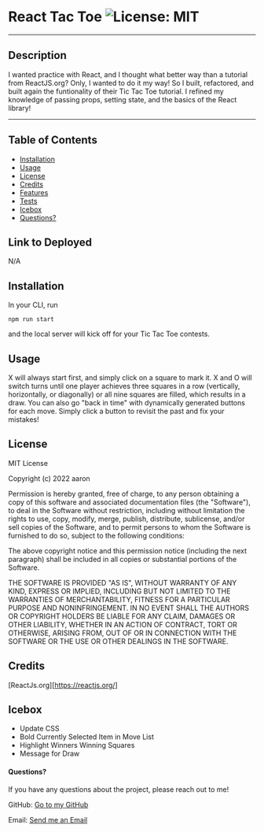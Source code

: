 # React Tac Toe ![License: MIT](https://img.shields.io/badge/license-MIT-orange?style=for-the-badge&logo=appveyor)

---

## Description

I wanted practice with React, and I thought what better way than a tutorial from ReactJS.org? Only, I wanted to do it my way! So I built, refactored, and built again the funtionality of their Tic Tac Toe tutorial. I refined my knowledge of passing props, setting state, and the basics of the React library!

---

## Table of Contents

- [Installation](#installation)
- [Usage](#usage)
- [License](#license)
- [Credits](#credits)
- [Features](#features)
- [Tests](#tests)
- [Icebox](#icebox)
- [Questions?](#questions)

## Link to Deployed

N/A

## Installation

In your CLI, run

```
npm run start
```

and the local server will kick off for your Tic Tac Toe contests.

## Usage

X will always start first, and simply click on a square to mark it. X and O will switch turns until one player achieves three squares in a row (vertically, horizontally, or diagonally) or all nine squares are filled, which results in a draw. You can also go "back in time" with dynamically generated buttons for each move. Simply click a button to revisit the past and fix your mistakes!

## License

MIT License

Copyright (c) 2022 aaron

Permission is hereby granted, free of charge, to any person obtaining a copy of this software and associated documentation files (the "Software"), to deal in the Software without restriction, including without limitation the rights to use, copy, modify, merge, publish, distribute, sublicense, and/or sell copies of the Software, and to permit persons to whom the Software is furnished to do so, subject to the following conditions:

The above copyright notice and this permission notice (including the next paragraph) shall be included in all copies or substantial portions of the Software.

THE SOFTWARE IS PROVIDED "AS IS", WITHOUT WARRANTY OF ANY KIND, EXPRESS OR IMPLIED, INCLUDING BUT NOT LIMITED TO THE WARRANTIES OF MERCHANTABILITY, FITNESS FOR A PARTICULAR PURPOSE AND NONINFRINGEMENT. IN NO EVENT SHALL THE AUTHORS OR COPYRIGHT HOLDERS BE LIABLE FOR ANY CLAIM, DAMAGES OR OTHER LIABILITY, WHETHER IN AN ACTION OF CONTRACT, TORT OR OTHERWISE, ARISING FROM, OUT OF OR IN CONNECTION WITH THE SOFTWARE OR THE USE OR OTHER DEALINGS IN THE SOFTWARE.

## Credits

[ReactJs.org][https://reactjs.org/]

## Icebox

- Update CSS
- Bold Currently Selected Item in Move List
- Highlight Winners Winning Squares
- Message for Draw

#### Questions?

If you have any questions about the project, please reach out to me!

GitHub: [Go to my GitHub](https://github.com/afarr002)

Email: [Send me an Email](afarrell002@gmail.com)
